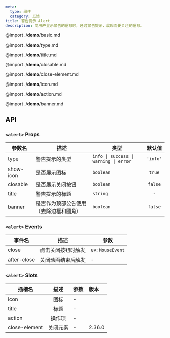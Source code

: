 ```yaml
meta:
  type: 组件
  category: 反馈
title: 警告提示 Alert
description: 向用户显示警告的信息时，通过警告提示，展现需要关注的信息。
```

@import ./__demo__/basic.md

@import ./__demo__/type.md

@import ./__demo__/title.md

@import ./__demo__/closable.md

@import ./__demo__/close-element.md

@import ./__demo__/icon.md

@import ./__demo__/action.md

@import ./__demo__/banner.md

## API


### `<alert>` Props

|参数名|描述|类型|默认值|
|---|---|---|:---:|
|type|警告提示的类型|`info \| success \| warning \| error`|`'info'`|
|show-icon|是否展示图标|`boolean`|`true`|
|closable|是否展示关闭按钮|`boolean`|`false`|
|title|警告提示的标题|`string`|`-`|
|banner|是否作为顶部公告使用（去除边框和圆角）|`boolean`|`false`|
### `<alert>` Events

|事件名|描述|参数|
|---|---|---|
|close|点击关闭按钮时触发|ev: `MouseEvent`|
|after-close|关闭动画结束后触发|-|
### `<alert>` Slots

|插槽名|描述|参数|版本|
|---|:---:|---|:---|
|icon|图标|-||
|title|标题|-||
|action|操作项|-||
|close-element|关闭元素|-|2.36.0|


